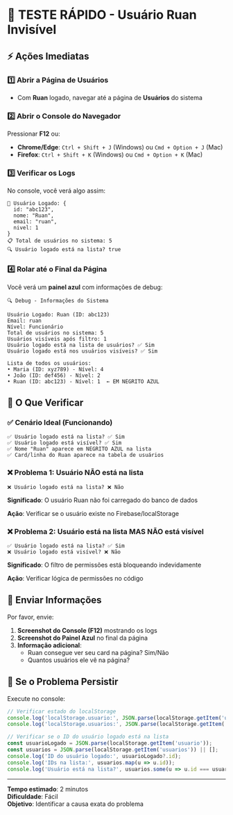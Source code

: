 # 🔧 TESTE RÁPIDO - Usuário Ruan Invisível

## ⚡ Ações Imediatas

### 1️⃣ **Abrir a Página de Usuários**
- Com **Ruan** logado, navegar até a página de **Usuários** do sistema

### 2️⃣ **Abrir o Console do Navegador**
Pressionar **F12** ou:
- **Chrome/Edge**: `Ctrl + Shift + J` (Windows) ou `Cmd + Option + J` (Mac)
- **Firefox**: `Ctrl + Shift + K` (Windows) ou `Cmd + Option + K` (Mac)

### 3️⃣ **Verificar os Logs**
No console, você verá algo assim:

```
👤 Usuário Logado: {
  id: "abc123",
  nome: "Ruan",
  email: "ruan",
  nivel: 1
}
📋 Total de usuários no sistema: 5
🔍 Usuário logado está na lista? true
```

### 4️⃣ **Rolar até o Final da Página**
Você verá um **painel azul** com informações de debug:

```
🔍 Debug - Informações do Sistema

Usuário Logado: Ruan (ID: abc123)
Email: ruan
Nível: Funcionário
Total de usuários no sistema: 5
Usuários visíveis após filtro: 1
Usuário logado está na lista de usuários? ✅ Sim
Usuário logado está nos usuários visíveis? ✅ Sim

Lista de todos os usuários:
• Maria (ID: xyz789) - Nível: 4
• João (ID: def456) - Nível: 2
• Ruan (ID: abc123) - Nível: 1  ← EM NEGRITO AZUL
```

## 🎯 O Que Verificar

### ✅ **Cenário Ideal (Funcionando)**
```
✅ Usuário logado está na lista? ✅ Sim
✅ Usuário logado está visível? ✅ Sim
✅ Nome "Ruan" aparece em NEGRITO AZUL na lista
✅ Card/linha do Ruan aparece na tabela de usuários
```

### ❌ **Problema 1: Usuário NÃO está na lista**
```
❌ Usuário logado está na lista? ❌ Não
```

**Significado**: O usuário Ruan não foi carregado do banco de dados

**Ação**: Verificar se o usuário existe no Firebase/localStorage

### ❌ **Problema 2: Usuário está na lista MAS NÃO está visível**
```
✅ Usuário logado está na lista? ✅ Sim
❌ Usuário logado está visível? ❌ Não
```

**Significado**: O filtro de permissões está bloqueando indevidamente

**Ação**: Verificar lógica de permissões no código

## 📸 Enviar Informações

Por favor, envie:

1. **Screenshot do Console (F12)** mostrando os logs
2. **Screenshot do Painel Azul** no final da página
3. **Informação adicional**:
   - Ruan consegue ver seu card na página? Sim/Não
   - Quantos usuários ele vê na página?

## 🔄 Se o Problema Persistir

Execute no console:

```javascript
// Verificar estado do localStorage
console.log('localStorage.usuario:', JSON.parse(localStorage.getItem('usuario')));
console.log('localStorage.usuarios:', JSON.parse(localStorage.getItem('usuarios')));

// Verificar se o ID do usuário logado está na lista
const usuarioLogado = JSON.parse(localStorage.getItem('usuario'));
const usuarios = JSON.parse(localStorage.getItem('usuarios')) || [];
console.log('ID do usuário logado:', usuarioLogado?.id);
console.log('IDs na lista:', usuarios.map(u => u.id));
console.log('Usuário está na lista?', usuarios.some(u => u.id === usuarioLogado?.id));
```

---

**Tempo estimado**: 2 minutos  
**Dificuldade**: Fácil  
**Objetivo**: Identificar a causa exata do problema
